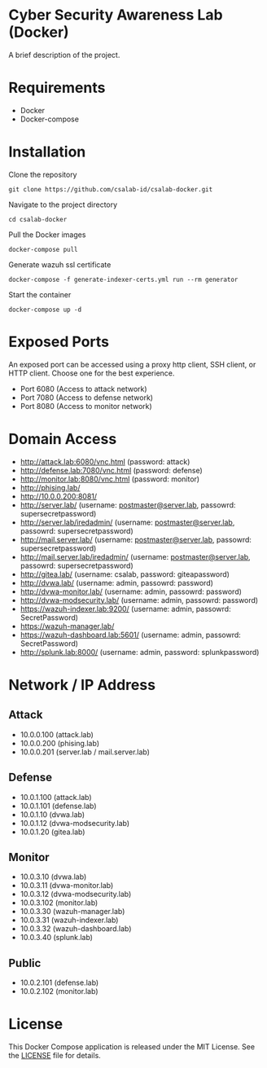 # Cyber Security Awareness Lab (Docker)
A brief description of the project.

# Requirements
- Docker
- Docker-compose

# Installation
Clone the repository
```
git clone https://github.com/csalab-id/csalab-docker.git
```
Navigate to the project directory
```
cd csalab-docker
```
Pull the Docker images
```
docker-compose pull
```
Generate wazuh ssl certificate
```
docker-compose -f generate-indexer-certs.yml run --rm generator
```
Start the container
```
docker-compose up -d
```

# Exposed Ports
An exposed port can be accessed using a proxy http client, SSH client, or HTTP client. Choose one for the best experience.
- Port 6080 (Access to attack network)
- Port 7080 (Access to defense network)
- Port 8080 (Access to monitor network)

# Domain Access
- http://attack.lab:6080/vnc.html (password: attack)
- http://defense.lab:7080/vnc.html (password: defense)
- http://monitor.lab:8080/vnc.html (password: monitor)
- http://phising.lab/
- http://10.0.0.200:8081/
- http://server.lab/ (username: postmaster@server.lab, passowrd: supersecretpassword)
- http://server.lab/iredadmin/ (username: postmaster@server.lab, passowrd: supersecretpassword)
- http://mail.server.lab/ (username: postmaster@server.lab, passowrd: supersecretpassword)
- http://mail.server.lab/iredadmin/ (username: postmaster@server.lab, passowrd: supersecretpassword)
- http://gitea.lab/ (username: csalab, password: giteapassword)
- http://dvwa.lab/ (username: admin, passowrd: password)
- http://dvwa-monitor.lab/ (username: admin, passowrd: password)
- http://dvwa-modsecurity.lab/ (username: admin, passowrd: password)
- https://wazuh-indexer.lab:9200/ (username: admin, passowrd: SecretPassword)
- https://wazuh-manager.lab/
- https://wazuh-dashboard.lab:5601/ (username: admin, passowrd: SecretPassword)
- http://splunk.lab:8000/ (username: admin, password: splunkpassword)

# Network / IP Address

## Attack
- 10.0.0.100 (attack.lab)
- 10.0.0.200 (phising.lab)
- 10.0.0.201 (server.lab / mail.server.lab)

## Defense
- 10.0.1.100 (attack.lab)
- 10.0.1.101 (defense.lab)
- 10.0.1.10 (dvwa.lab)
- 10.0.1.12 (dvwa-modsecurity.lab)
- 10.0.1.20 (gitea.lab)

## Monitor
- 10.0.3.10 (dvwa.lab)
- 10.0.3.11 (dvwa-monitor.lab)
- 10.0.3.12 (dvwa-modsecurity.lab)
- 10.0.3.102 (monitor.lab)
- 10.0.3.30 (wazuh-manager.lab)
- 10.0.3.31 (wazuh-indexer.lab)
- 10.0.3.32 (wazuh-dashboard.lab)
- 10.0.3.40 (splunk.lab)

## Public
- 10.0.2.101 (defense.lab)
- 10.0.2.102 (monitor.lab)

# License
This Docker Compose application is released under the MIT License. See the [LICENSE](https://www.mit.edu/~amini/LICENSE.md) file for details.
